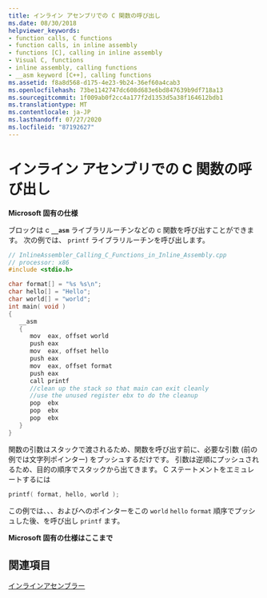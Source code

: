 ```yaml
---
title: インライン アセンブリでの C 関数の呼び出し
ms.date: 08/30/2018
helpviewer_keywords:
- function calls, C functions
- function calls, in inline assembly
- functions [C], calling in inline assembly
- Visual C, functions
- inline assembly, calling functions
- __asm keyword [C++], calling functions
ms.assetid: f8a8d568-d175-4e23-9b24-36ef60a4cab3
ms.openlocfilehash: 73be1142747dc608d683e6bd847639b9df718a13
ms.sourcegitcommit: 1f009ab0f2cc4a177f2d1353d5a38f164612bdb1
ms.translationtype: MT
ms.contentlocale: ja-JP
ms.lasthandoff: 07/27/2020
ms.locfileid: "87192627"
---
```

# <a name="calling-c-functions-in-inline-assembly"></a>インライン アセンブリでの C 関数の呼び出し

**Microsoft 固有の仕様**

ブロックは c **`__asm`** ライブラリルーチンなどの c 関数を呼び出すことができます。 次の例では、 `printf` ライブラリルーチンを呼び出します。

```cpp
// InlineAssembler_Calling_C_Functions_in_Inline_Assembly.cpp
// processor: x86
#include <stdio.h>

char format[] = "%s %s\n";
char hello[] = "Hello";
char world[] = "world";
int main( void )
{
   __asm
   {
      mov  eax, offset world
      push eax
      mov  eax, offset hello
      push eax
      mov  eax, offset format
      push eax
      call printf
      //clean up the stack so that main can exit cleanly
      //use the unused register ebx to do the cleanup
      pop  ebx
      pop  ebx
      pop  ebx
   }
}
```

関数の引数はスタックで渡されるため、関数を呼び出す前に、必要な引数 (前の例では文字列ポインター) をプッシュするだけです。 引数は逆順にプッシュされるため、目的の順序でスタックから出てきます。 C ステートメントをエミュレートするには

```cpp
printf( format, hello, world );
```

この例では、、、およびへのポインターをこの `world` `hello` `format` 順序でプッシュした後、を呼び出し `printf` ます。

**Microsoft 固有の仕様はここまで**

## <a name="see-also"></a>関連項目

[インラインアセンブラー](../../assembler/inline/inline-assembler.md)<br/>
